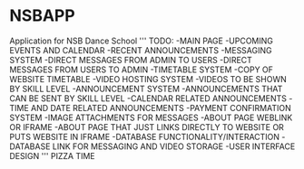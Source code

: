 # NSBAPP
Application for NSB Dance School
'''
TODO:
-MAIN PAGE
	-UPCOMING EVENTS AND CALENDAR
	-RECENT ANNOUNCEMENTS
-MESSAGING SYSTEM 
	-DIRECT MESSAGES FROM ADMIN TO USERS
	-DIRECT MESSAGES FROM USERS TO ADMIN
-TIMETABLE SYSTEM
	-COPY OF WEBSITE TIMETABLE
-VIDEO HOSTING SYSTEM
	-VIDEOS TO BE SHOWN BY SKILL LEVEL
-ANNOUNCEMENT SYSTEM
	-ANNOUNCEMENTS THAT CAN BE SENT BY SKILL LEVEL
-CALENDAR RELATED ANNOUNCEMENTS
	-TIME AND DATE RELATED ANNOUNCEMENTS
-PAYMENT CONFIRMATION SYSTEM
	-IMAGE ATTACHMENTS FOR MESSAGES
-ABOUT PAGE WEBLINK OR IFRAME
	-ABOUT PAGE THAT JUST LINKS DIRECTLY TO WEBSITE OR PUTS WEBSITE IN IFRAME
-DATABASE FUNCTIONALITY/INTERACTION
	-DATABASE LINK FOR MESSAGING AND VIDEO STORAGE
-USER INTERFACE DESIGN
'''
PIZZA TIME
